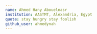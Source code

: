 ```yaml
---
name: Ahmed Hany Abouelnasr
institution: AASTMT, Alexandria, Egypt
quote: stay hungry stay foolish
github_user: ahmedynah
---
```


